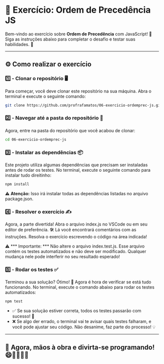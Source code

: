﻿# 🚀 Exercício: **Ordem de Precedência JS**

Bem-vindo ao exercício sobre **Ordem de Precedência** com JavaScript! 🎉 Siga as instruções abaixo para completar o desafio e testar suas habilidades. 💪

---

## ⚙️ Como realizar o exercício

### 1️⃣ - Clonar o repositório 🖥️

Para começar, você deve clonar este repositório na sua máquina. Abra o terminal e execute o seguinte comando:

```bash
git clone https://github.com/profrafamatos/06-exercicio-ordemprec-js.git
```

### 2️⃣ - Navegar até a pasta do repositório 📂

Agora, entre na pasta do repositório que você acabou de clonar:

```bash
cd 06-exercicio-ordemprec-js
```


### 3️⃣ - Instalar as dependências 📦

Este projeto utiliza algumas dependências que precisam ser instaladas antes de rodar os testes. No terminal, execute o seguinte comando para instalar tudo direitinho:

```bash
npm install
```

⚠️ **Atenção:** Isso irá instalar todas as dependências listadas no arquivo package.json.


### 4️⃣ - Resolver o exercício ✍️

Agora, a parte divertida! Abra o arquivo index.js no VSCode ou em seu editor de preferência. 🛠️ Lá você encontrará comentários com as instruções. Resolva o exercício escrevendo o código na área indicada!


⚠️ *** Importante: *** Não altere o arquivo index.test.js. Esse arquivo contém os testes automatizados e não deve ser modificado. Qualquer mudança nele pode interferir no seu resultado esperado!



### 5️⃣ - Rodar os testes ✅
Terminou a sua solução? Ótimo! 🎉 Agora é hora de verificar se está tudo funcionando. No terminal, execute o comando abaixo para rodar os testes automatizados:

```bash
npm test
```

- ✅ Se sua solução estiver correta, todos os testes passarão com sucesso! 🎉
- ❌ Se algo der errado, o terminal vai te avisar quais testes falharam, e você pode ajustar seu código. Não desanime, faz parte do processo! 💡

---
## 🚀 Agora, mãos à obra e divirta-se programando! 😄👩‍💻👨‍💻
